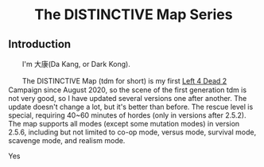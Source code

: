 <h1><div align="center">The DISTINCTIVE Map Series</div></h1>
<h2>Introduction</h2>
    <p>　　I'm 大康(Da Kang, or Dark Kong).</p><p>　　The DISTINCTIVE Map (tdm for short) is my first <a href="https://developer.valvesoftware.com/wiki/Left_4_Dead_2">Left 4 Dead 2</a> Campaign since August 2020, so the scene of the first generation tdm is not very good, so I have updated several versions one after another. The update doesn't change a lot, but it's better than before. The rescue level is special, requiring 40~60 minutes of hordes (only in versions after 2.5.2).<br>The map supports all modes (except some mutation modes) in version 2.5.6, including but not limited to co-op mode, versus mode, survival mode, scavenge mode, and realism mode.</p>
    <p>Yes</p>

